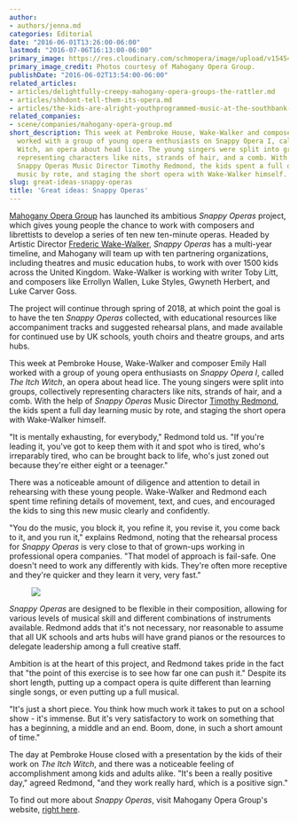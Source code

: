 ```yaml
---
author:
- authors/jenna.md
categories: Editorial
date: "2016-06-01T13:26:00-06:00"
lastmod: "2016-07-06T16:13:00-06:00"
primary_image: https://res.cloudinary.com/schmopera/image/upload/v1545409169/media/webhook-uploads/1464872613264/2016-06-02---Snappy-Operas-square.jpg.jpg
primary_image_credit: Photos courtesy of Mahogany Opera Group.
publishDate: "2016-06-02T13:54:00-06:00"
related_articles:
- articles/delightfully-creepy-mahogany-opera-groups-the-rattler.md
- articles/shhdont-tell-them-its-opera.md
- articles/the-kids-are-alright-youthprogrammed-music-at-the-southbank-centre.md
related_companies:
- scene/companies/mahogany-opera-group.md
short_description: This week at Pembroke House, Wake-Walker and composer Emily Hall
  worked with a group of young opera enthusiasts on Snappy Opera I, called The Itch
  Witch, an opera about head lice. The young singers were split into groups, collectively
  representing characters like nits, strands of hair, and a comb. With the help of
  Snappy Operas Music Director Timothy Redmond, the kids spent a full day learning
  music by rote, and staging the short opera with Wake-Walker himself.
slug: great-ideas-snappy-operas
title: 'Great ideas: Snappy Operas'
---
```


[Mahogany Opera Group](/scene/companies/mahogany-opera-group/) has launched its ambitious *Snappy Operas* project, which gives young people the chance to work with composers and librettists to develop a series of ten new ten-minute operas. Headed by Artistic Director [Frederic Wake-Walker](http://www.mahoganyoperagroup.co.uk/productions/snappy-operas/company/frederic-wake-walker/), *Snappy Operas* has a multi-year timeline, and Mahogany will team up with ten partnering organizations, including theatres and music education hubs, to work with over 1500 kids across the United Kingdom. Wake-Walker is working with writer Toby Litt, and composers like Errollyn Wallen, Luke Styles, Gwyneth Herbert, and Luke Carver Goss.

The project will continue through spring of 2018, at which point the goal is to have the ten *Snappy Operas* collected, with educational resources like accompaniment tracks and suggested rehearsal plans, and made available for continued use by UK schools, youth choirs and theatre groups, and arts hubs.

This week at Pembroke House, Wake-Walker and composer Emily Hall worked with a group of young opera enthusiasts on *Snappy Opera I*, called *The Itch Witch*, an opera about head lice. The young singers were split into groups, collectively representing characters like nits, strands of hair, and a comb. With the help of *Snappy Operas* Music Director [Timothy Redmond](http://www.mahoganyoperagroup.co.uk/productions/snappy-operas/company/timothy-redmond/), the kids spent a full day learning music by rote, and staging the short opera with Wake-Walker himself.

"It is mentally exhausting, for everybody," Redmond told us. "If you're leading it, you've got to keep them with it and spot who is tired, who's irreparably tired, who can be brought back to life, who's just zoned out because they're either eight or a teenager." 

There was a noticeable amount of diligence and attention to detail in rehearsing with these young people. Wake-Walker and Redmond each spent time refining details of movement, text, and cues, and encouraged the kids to sing this new music clearly and confidently.

"You do the music, you block it, you refine it, you revise it, you come back to it, and you run it," explains Redmond, noting that the rehearsal process for *Snappy Operas* is very close to that of grown-ups working in professional opera companies. "That model of approach is fail-safe. One doesn't need to work any differently with kids. They're often more receptive and they're quicker and they learn it very, very fast."

<figure data-type="image">

![](https://res.cloudinary.com/schmopera/image/upload/v1545409169/media/webhook-uploads/1464872640105/2016-06-02---Snappy-Operas-2.jpg.jpg)
</figure>

*Snappy Operas* are designed to be flexible in their composition, allowing for various levels of musical skill and different combinations of instruments available. Redmond adds that it's not necessary, nor reasonable to assume that all UK schools and arts hubs will have grand pianos or the resources to delegate leadership among a full creative staff.

Ambition is at the heart of this project, and Redmond takes pride in the fact that "the point of this exercise is to see how far one can push it." Despite its short length, putting up a compact opera is quite different than learning single songs, or even putting up a full musical.

"It's just a short piece. You think how much work it takes to put on a school show - it's immense. But it's very satisfactory to work on something that has a beginning, a middle and an end. Boom, done, in such a short amount of time."

The day at Pembroke House closed with a presentation by the kids of their work on *The Itch Witch*, and there was a noticeable feeling of accomplishment among kids and adults alike. "It's been a really positive day," agreed Redmond, "and they work really hard, which is a positive sign."

To find out more about *Snappy Operas*, visit Mahogany Opera Group's website, [right here](http://www.mahoganyoperagroup.co.uk/productions/snappy-operas/).
